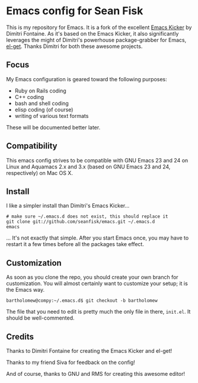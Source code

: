 Emacs config for Sean Fisk
==========================

This is my repository for Emacs. It is a fork of the excellent [Emacs Kicker](https://github.com/dimitri/emacs-kicker) by Dimitri Fontaine. As it's based on the Emacs Kicker, it also significantly leverages the might of Dimitri's powerhouse package-grabber for Emacs, [el-get](https://github.com/dimitri/el-get). Thanks Dimitri for both these awesome projects.

Focus
-----

My Emacs configuration is geared toward the following purposes:

* Ruby on Rails coding
* C++ coding
* bash and shell coding
* elisp coding (of course)
* writing of various text formats

These will be documented better later.

Compatibility
-------------

This emacs config strives to be compatible with GNU Emacs 23 and 24 on Linux and Aquamacs 2.x and 3.x (based on GNU Emacs 23 and 24, respectively) on Mac OS X.

Install
-------

I like a simpler install than Dimitri's Emacs Kicker...

    # make sure ~/.emacs.d does not exist, this should replace it
    git clone git://github.com/seanfisk/emacs.git ~/.emacs.d
    emacs
    
... It's not exactly that simple. After you start Emacs once, you may have to restart it a few times before all the packages take effect.

Customization
-------------

As soon as you clone the repo, you should create your own branch for customization. You will almost certainly want to customize your setup; it is the Emacs way.

    bartholomew@compy:~/.emacs.d$ git checkout -b bartholomew
    
The file that you need to edit is pretty much the only file in there, `init.el`. It should be well-commented.

Credits
-------

Thanks to Dimitri Fontaine for creating the Emacs Kicker and el-get!

Thanks to my friend Siva for feedback on the config!

And of course, thanks to GNU and RMS for creating this awesome editor!
